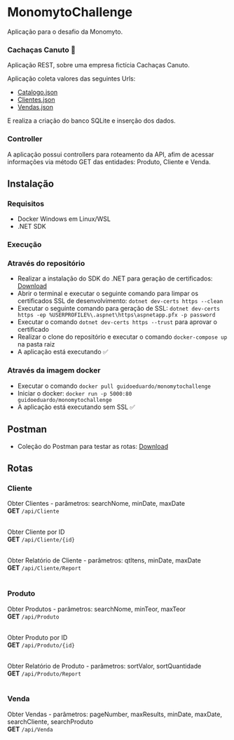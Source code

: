 # MonomytoChallenge

Aplicação para o desafio da Monomyto.

### Cachaças Canuto 🍺

Aplicação REST, sobre uma empresa fictícia Cachaças Canuto.

Aplicação coleta valores das seguintes Urls:

* [Catalogo.json](https://firebasestorage.googleapis.com/v0/b/testemonomytobackend/o/Catalogo.json?alt=media&token=b1e62709-c1a1-4b39-94ef-596c0fb65030)
* [Clientes.json](https://firebasestorage.googleapis.com/v0/b/testemonomytobackend/o/Clientes.json?alt=media&token=2fb4fc55-5299-4dfc-9059-d2ddb4ec67ab)
* [Vendas.json](https://firebasestorage.googleapis.com/v0/b/testemonomytobackend/o/Vendas.json?alt=media&token=792a67d4-d0d0-4b9a-a099-86165322ce2a)

E realiza a criação do banco SQLite e inserção dos dados.

### Controller

A aplicação possui controllers para roteamento da API, afim de acessar informações via método GET das entidades: Produto, Cliente e Venda.

## Instalação

### Requisitos
* Docker Windows em Linux/WSL
* .NET SDK

### Execução

### Através do repositório
* Realizar a instalação do SDK do .NET para geração de certificados: [Download](https://download.visualstudio.microsoft.com/download/pr/cebf08ce-ecf1-4439-8a0a-d81b3a4cad12/674ba293b83bdc9b1e00ddfa3ab82f10/dotnet-sdk-6.0.401-win-x64.exe)
* Abrir o terminal e executar o seguinte comando para limpar os certificados SSL de desenvolvimento: `dotnet dev-certs https --clean`
* Executar o seguinte comando para geração de SSL: `dotnet dev-certs https -ep %USERPROFILE%\.aspnet\https\aspnetapp.pfx -p password`
* Executar o comando `dotnet dev-certs https --trust` para aprovar o certificado
* Realizar o clone do repositório e executar o comando `docker-compose up` na pasta raiz
* A aplicação está executando ✅

### Através da imagem docker
* Executar o comando `docker pull guidoeduardo/monomytochallenge`
* Iniciar o docker: `docker run -p 5000:80 guidoeduardo/monomytochallenge`
* A aplicação está executando sem SSL ✅

## Postman
* Coleção do Postman para testar as rotas: [Download](https://drive.google.com/file/d/1GtEtc6Z9Bux6nz3SHN4sctxVvGD7Xrk7/view?usp=sharing)

## Rotas

### Cliente

Obter Clientes - parâmetros: searchNome, minDate, maxDate<br/>
<b>GET</b> `/api/Cliente`<br/>
<br/>

Obter Cliente por ID <br/>
<b>GET</b> `/api/Cliente/{id}`<br/>
<br/>

Obter Relatório de Cliente - parâmetros: qtItens, minDate, maxDate<br/>
<b>GET</b> `/api/Cliente/Report`<br/>
<br/>

### Produto

Obter Produtos - parâmetros: searchNome, minTeor, maxTeor<br/>
<b>GET</b> `/api/Produto`<br/>
<br/>

Obter Produto por ID<br/>
<b>GET</b> `/api/Produto/{id}`<br/>
<br/>

Obter Relatório de Produto - parâmetros: sortValor, sortQuantidade<br/>
<b>GET</b> `/api/Produto/Report`<br/>
<br/>

### Venda

Obter Vendas - parâmetros: pageNumber, maxResults, minDate, maxDate, searchCliente, searchProduto<br/>
<b>GET</b> `/api/Venda`<br/>
<br/>




